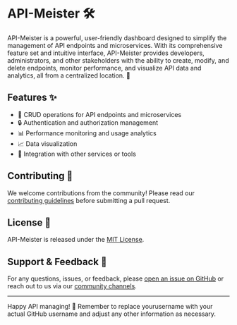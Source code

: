 # API-Meister 🛠️

API-Meister is a powerful, user-friendly dashboard designed to simplify the management of API endpoints and microservices. With its comprehensive feature set and intuitive interface, API-Meister provides developers, administrators, and other stakeholders with the ability to create, modify, and delete endpoints, monitor performance, and visualize API data and analytics, all from a centralized location. 🚀

## Features ✨

- 💾 CRUD operations for API endpoints and microservices
- 🔒 Authentication and authorization management
- 📊 Performance monitoring and usage analytics
- 📈 Data visualization
- 🔗 Integration with other services or tools

## Contributing 🤝

We welcome contributions from the community! Please read our [contributing guidelines](/CONTRIBUTING.md) before submitting a pull request.

## License 📄

API-Meister is released under the [MIT License](/LICENSE).

## Support & Feedback 💬

For any questions, issues, or feedback, please [open an issue on GitHub](https://github.com/yourusername/API-Meister/issues) or reach out to us via our [community channels](/SUPPORT.md).

---

Happy API managing! 🎉
Remember to replace yourusername with your actual GitHub username and adjust any other information as necessary.
